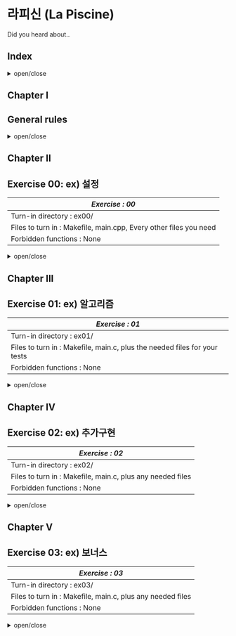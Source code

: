 # 라피신 (La Piscine)
Did you heard about..

## Index
<details>
<summary>open/close</summary>
<div markdown="1">

Chapter   I. General rules<br>
Chapter  II. Exercise 00:<br>
Chapter III. Exercise 01:<br>
Chapter  IV. Exercise 02:<br>
Chapter   V. Exercise 03:<br>


</div>
</details>

## Chapter I
## General rules

<details>
<summary>open/close</summary>
<div markdown="1">

 ex) 금지된 함수 사용시 0점. . . ..<br>
 ex) 작성한 챕터에대해서 설명할수있어야함.<br>
 ex) C언어를 사용합니다.<br>
 ex) 출력은 라이트 쓰세요<br>
 ex) 메모리릭관리는 철저해야합니다.<br>
 ex) 치팅금지.
 ex) 원피스 보지마세요 . tjung <br>
 
</div>
</details>


## Chapter II
## Exercise 00: ex) 설정

|*Exercise : 00*|
|-----------------|
|Turn-in directory : ex00/|
|Files to turn in : Makefile, main.cpp, Every other files you need|
|Forbidden functions : None|

<details>
<summary>open/close</summary>
<div markdown="1">

 <br>
 <br>
 ex) 레파지토리를 생성하세요. 레파지토리의 이름은 yourID_TSJ형식을 따르세요<br>
 폴더이름은 ex00 으로 하세요<br>
 이번챕터에서는 압축의 방식에 대해서 학습합니다<br>
 아래의 예제를 참고하세요<br>
 <br>
 <br>

  🚨 주의사항!  평가요소에 서브젝트에 명시되지않은 케이스가 들어갈수있음 🚨
 
 ```c
 //예제입니다
 int main(void)
 {
  char[100] = "hihihihihihihihihihi"
  ...
  return;
 
 }
 ```
 
 //예제 결과
 ```c
 ls -al
 ...
 a.out blabla
 ```
 
 💡 힌트(또는 참고) www. sungclee. k.... blabla

  
</div>
</details>

## Chapter III
## Exercise 01: ex) 알고리즘

|*Exercise : 01*|
|-----------------|
|Turn-in directory : ex01/|
|Files to turn in : Makefile, main.c, plus the needed files for your tests|
|Forbidden functions : None|

<details>
<summary>open/close</summary>
<div markdown="1">
  
 💡 진짜는 타협하지 않는다.

 🚨 주의사항 : 

</div>
</details>

## Chapter IV
## Exercise 02: ex) 추가구현

|*Exercise : 02*|
|-----------------|
|Turn-in directory : ex02/|
|Files to turn in : Makefile, main.c, plus any needed files|
|Forbidden functions : None|

<details>
<summary>open/close</summary>
<div markdown="1">

 💡 아이디어

 🚨 주의사항
  
</div>
</details>

## Chapter V
## Exercise 03: ex) 보너스

|*Exercise : 03*|
|-----------------|
|Turn-in directory : ex03/|
|Files to turn in : Makefile, main.c, plus any needed files|
|Forbidden functions : None|

<details>
<summary>open/close</summary>
<div markdown="1">
  

 💡 아이디어

 🚨 주의사항
  

</div>
</details>
